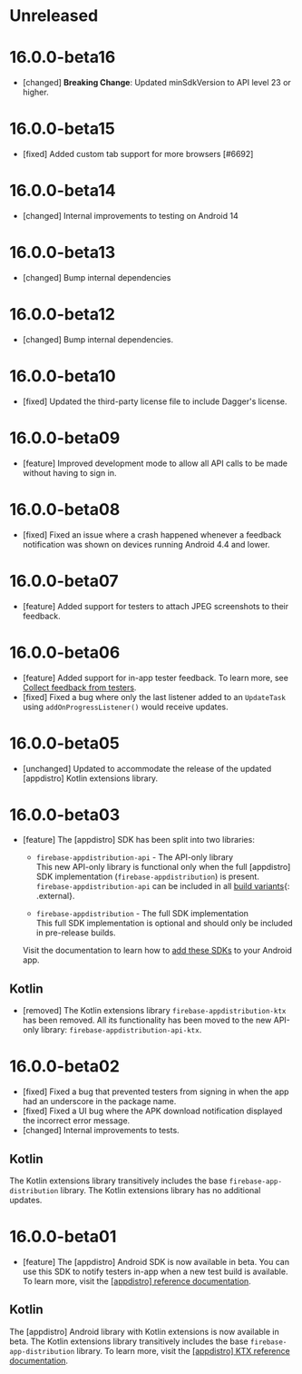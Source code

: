 # Unreleased

# 16.0.0-beta16

- [changed] **Breaking Change**: Updated minSdkVersion to API level 23 or higher.

# 16.0.0-beta15

- [fixed] Added custom tab support for more browsers [#6692]

# 16.0.0-beta14

- [changed] Internal improvements to testing on Android 14

# 16.0.0-beta13

- [changed] Bump internal dependencies

# 16.0.0-beta12

- [changed] Bump internal dependencies.

# 16.0.0-beta10

- [fixed] Updated the third-party license file to include Dagger's license.

# 16.0.0-beta09

- [feature] Improved development mode to allow all API calls to be made without having to sign in.

# 16.0.0-beta08

- [fixed] Fixed an issue where a crash happened whenever a feedback notification was shown on
  devices running Android 4.4 and lower.

# 16.0.0-beta07

- [feature] Added support for testers to attach JPEG screenshots to their feedback.

# 16.0.0-beta06

- [feature] Added support for in-app tester feedback. To learn more, see
  [Collect feedback from testers](/docs/app-distribution/collect-feedback-from-testers).
- [fixed] Fixed a bug where only the last listener added to an `UpdateTask` using
  `addOnProgressListener()` would receive updates.

# 16.0.0-beta05

- [unchanged] Updated to accommodate the release of the updated [appdistro] Kotlin extensions
  library.

# 16.0.0-beta03

- [feature] The [appdistro] SDK has been split into two libraries:

  - `firebase-appdistribution-api` - The API-only library<br> This new API-only library is
    functional only when the full [appdistro] SDK implementation (`firebase-appdistribution`) is
    present. `firebase-appdistribution-api` can be included in all
    [build variants](https://developer.android.com/studio/build/build-variants){: .external}.

  - `firebase-appdistribution` - The full SDK implementation<br> This full SDK implementation is
    optional and should only be included in pre-release builds.

  Visit the documentation to learn how to
  [add these SDKs](/docs/app-distribution/set-up-alerts?platform=android#add-appdistro) to your
  Android app.

## Kotlin

- [removed] The Kotlin extensions library `firebase-appdistribution-ktx` has been removed. All its
  functionality has been moved to the new API-only library: `firebase-appdistribution-api-ktx`.

# 16.0.0-beta02

- [fixed] Fixed a bug that prevented testers from signing in when the app had an underscore in the
  package name.
- [fixed] Fixed a UI bug where the APK download notification displayed the incorrect error message.
- [changed] Internal improvements to tests.

## Kotlin

The Kotlin extensions library transitively includes the base `firebase-app-distribution` library.
The Kotlin extensions library has no additional updates.

# 16.0.0-beta01

- [feature] The [appdistro] Android SDK is now available in beta. You can use this SDK to notify
  testers in-app when a new test build is available. To learn more, visit the
  [[appdistro] reference documentation](/docs/reference/android/com/google/firebase/appdistribution/package-summary).

## Kotlin

The [appdistro] Android library with Kotlin extensions is now available in beta. The Kotlin
extensions library transitively includes the base `firebase-app-distribution` library. To learn
more, visit the
[[appdistro] KTX reference documentation](/docs/reference/kotlin/com/google/firebase/appdistribution/ktx/package-summary).

